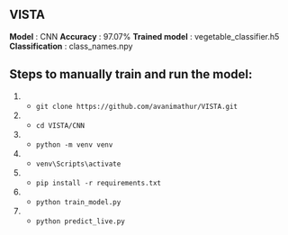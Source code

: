 ## VISTA

**Model** : CNN
**Accuracy** : 97.07%
**Trained model** : vegetable_classifier.h5 
**Classification** : class_names.npy

## Steps to manually train and run the model: 

1. - ` git clone https://github.com/avanimathur/VISTA.git `
2. - ` cd VISTA/CNN `
3. - ` python -m venv venv `
4. - ` venv\Scripts\activate `
5. - ` pip install -r requirements.txt `
6. - ` python train_model.py `
7. - ` python predict_live.py `
